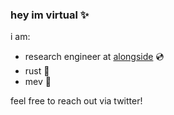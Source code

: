 ### hey im virtual ✨
i am:
- research engineer at [alongside](https://alongside.finance) 💿
- rust 🦀
- mev 🤖

feel free to reach out via twitter!
<!---
virtualjpeg/virtualjpeg is a ✨ special ✨ repository because its `README.md` (this file) appears on your GitHub profile.
You can click the Preview link to take a look at your changes.
--->
